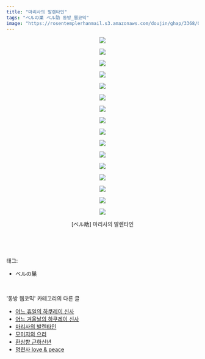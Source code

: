 ```yaml
---
title: "마리사의 발렌타인"
tags: "ベルの巣 ベル助 동방_웹코믹"
image: "https://rosentemplerhanmail.s3.amazonaws.com/doujin/ghap/3368/001.jpg"
---
```

<div class="article">
<p style="text-align: center; clear: none; float: none;"><img src="{{ site.imgserver11 }}/ghap/3368/001.jpg"/></p>
<p style="text-align: center; clear: none; float: none;"><img src="{{ site.imgserver11 }}/ghap/3368/002.jpg"/></p>
<p style="text-align: center; clear: none; float: none;"><img src="{{ site.imgserver11 }}/ghap/3368/003.jpg"/></p>
<p style="text-align: center; clear: none; float: none;"><img src="{{ site.imgserver11 }}/ghap/3368/004.jpg"/></p>
<p style="text-align: center; clear: none; float: none;"><img src="{{ site.imgserver11 }}/ghap/3368/005.jpg"/></p>
<p style="text-align: center; clear: none; float: none;"><img src="{{ site.imgserver11 }}/ghap/3368/006.jpg"/></p>
<p style="text-align: center; clear: none; float: none;"><img src="{{ site.imgserver11 }}/ghap/3368/007.jpg"/></p>
<p style="text-align: center; clear: none; float: none;"><img src="{{ site.imgserver11 }}/ghap/3368/008.jpg"/></p>
<p style="text-align: center; clear: none; float: none;"><img src="{{ site.imgserver11 }}/ghap/3368/009.jpg"/></p>
<p style="text-align: center; clear: none; float: none;"><img src="{{ site.imgserver11 }}/ghap/3368/010.jpg"/></p>
<p style="text-align: center; clear: none; float: none;"><img src="{{ site.imgserver11 }}/ghap/3368/011.jpg"/></p>
<p style="text-align: center; clear: none; float: none;"><img src="{{ site.imgserver11 }}/ghap/3368/012.jpg"/></p>
<p style="text-align: center; clear: none; float: none;"><img src="{{ site.imgserver11 }}/ghap/3368/013.jpg"/></p>
<p style="text-align: center; clear: none; float: none;"><img src="{{ site.imgserver11 }}/ghap/3368/014.jpg"/></p>
<p style="text-align: center; clear: none; float: none;"><img src="{{ site.imgserver11 }}/ghap/3368/015.jpg"/></p>
<p style="text-align: center; clear: none; float: none;"><img src="{{ site.imgserver11 }}/ghap/3368/016.jpg"/></p>
<p style="text-align: center; clear: none; float: none;">[ベル助] 마리사의 발렌타인</p>
<p><br/></p>
</div><br/>
<div class="tagTrail">
<p>태그: </p>
<ul>
<li>ベルの巣</li>
</ul>
</div><br/>
<div class="another">
<p>'동방 웹코믹' 카테고리의 다른 글</p>
<ul>
<li><a href="/ghap_3370">어느 휴일의 하쿠레이 신사</a></li>
<li><a href="/ghap_3369">어느 겨울날의 하쿠레이 신사</a></li>
<li><a href="/ghap_3368">마리사의 발렌타인</a></li>
<li><a href="/ghap_3367">모미지의 으리</a></li>
<li><a href="/ghap_3366">환상향 근하신년</a></li>
<li><a href="/ghap_3365">명련사 love &amp; peace</a></li>
</ul>
</div><br/>
<div class="cb_module cb_fluid">
<div class="cb_wrt cb_profile">
</div><!-- commentList close -->
</div><br/>
